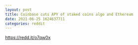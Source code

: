 ```yaml
--- 
layout: post 
title: Coinbase cuts APY of staked coins algo and Ethereum 
date: 2021-06-25 1624637711 
categories: reddit 
--- 
```

https://redd.it/o7qw0x